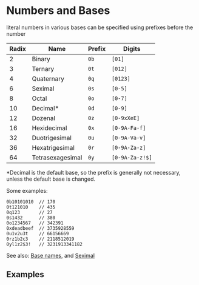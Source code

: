 # Numbers and Bases

literal numbers in various bases can be specified using prefixes before the number


| Radix | Name | Prefix | Digits |
| ---- | ------ | ------ | ------ |
| 2 | Binary | `0b` | `[01]` |
| 3 | Ternary | `0t` | `[012]` |
| 4 | Quaternary | `0q` | `[0123]` |
| 6 | Seximal | `0s` | `[0-5]` |
| 8 | Octal | `0o` | `[0-7]` |
| 10 | Decimal* | `0d` | `[0-9]` |
| 12 | Dozenal | `0z` | `[0-9xXeE]` |
| 16 | Hexidecimal | `0x` | `[0-9A-Fa-f]` |
| 32 | Duotrigesimal | `0u` | `[0-9A-Va-v]` |
| 36 | Hexatrigesimal | `0r` | `[0-9A-Za-z]` |
| 64 | Tetrasexagesimal | `0y` | `[0-9A-Za-z!$]` |

*Decimal is the default base, so the prefix is generally not necessary, unless the default base is changed.

Some examples:

```dewy
0b10101010  // 170
0t121010    // 435
0q123       // 27
0s1432      // 380
0o1234567   // 342391
0xdeadbeef  // 3735928559
0u1v2u3t    // 66156669
0rz1b2c3    // 2118512019
0yl1z2$3!   // 3231913341182
```


See also: [Base names](https://en.wikipedia.org/wiki/List_of_numeral_systems), and [Seximal](https://en.wikipedia.org/wiki/Senary)

## Examples

